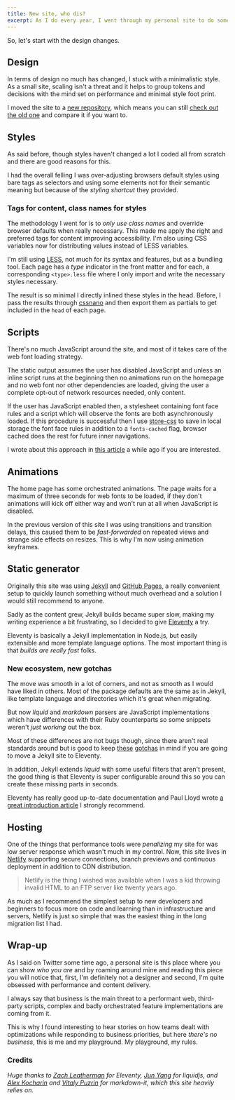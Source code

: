 ```yaml
---
title: New site, who dis?
excerpt: As I do every year, I went through my personal site to do some refreshing and improvements. Here are the main takeaways and lessons learned, in case you are curious.
---
```


So, let's start with the design changes.

## Design

In terms of design no much has changed, I stuck with a minimalistic style. As a small site, scaling isn't a threat and it helps to group tokens and decisions with the mind set on performance and minimal style foot print.

I moved the site to a [new repository](//github.com/jeremenichelli/personal-site), which means you can still [check out the old one](//github.com/jeremenichelli/jeremenichelli.github.io) and compare it if you want to.

## Styles

As said before, though styles haven't changed a lot I coded all from scratch and there are good reasons for this.

I had the overall felling I was over-adjusting browsers default styles using bare tags as selectors and using some elements not for their semantic meaning but because of the _styling shortcut_ they provided.

### Tags for content, class names for styles

The methodology I went for is to _only use class names_ and override browser defaults when really necessary. This made me apply the right and preferred tags for content improving accessibility. I'm also using CSS variables now for distributing values instead of LESS variables.

I'm still using [LESS](//lesscss.org/), not much for its syntax and features, but as a bundling tool. Each page has a _type_ indicator in the front matter and for each, a corresponding `<type>.less` file where I only import and write the necessary styles necessary.

The result is so minimal I directly inlined these styles in the head. Before, I pass the results through [cssnano](//cssnano.com) and then export them as partials to get included in the `head` of each page.

## Scripts

There's no much JavaScript around the site, and most of it takes care of the web font loading strategy.

The static output assumes the user has disabled JavaScript and unless an inline script runs at the beginning then no animations run on the homepage and no web font nor other dependencies are loaded, giving the user a complete opt-out of network resources needed, only content.

If the user has JavaScript enabled then, a stylesheet containing font face rules and a script which will observe the fonts are both asynchronously loaded. If this procedure is successful then I use [store-css](//github.com/jeremenichelli/store-css) to save in local storage the font face rules in addition to a `fonts-cached` flag, browser cached does the rest for future inner navigations.

I wrote about this approach in [this article](/2016/05/font-loading-strategy-static-generated-sites/) a while ago if you are interested.

## Animations

The home page has some orchestrated animations. The page waits for a maximum of three seconds for web fonts to be loaded, if they don't animations will kick off either way and won't run at all when JavaScript is disabled.

In the previous version of this site I was using transitions and transition delays, this caused them to be _fast-forwarded_ on repeated views and strange side effects on resizes. This is why I'm now using animation keyframes.

## Static generator

Originally this site was using [Jekyll](//jekyllrb.com) and [GitHub Pages](https://pages.github.com/), a really convenient setup to quickly launch something without much overhead and a solution I would still recommend to anyone.

Sadly as the content grew, Jekyll builds became super slow, making my writing experience a bit frustrating, so I decided to give [Eleventy](//11ty.io) a try.

Eleventy is basically a Jekyll implementation in Node.js, but easily extensible and more template language options. The most important thing is that _builds are really fast_ folks.

### New ecosystem, new gotchas

The move was smooth in a lot of corners, and not as smooth as I would have liked in others. Most of the package defaults are the same as in Jekyll, like template language and directories which it's great when migrating.

But now _liquid_ and _markdown_ parsers are JavaScript implementations which have differences with their Ruby counterparts so some snippets weren't _just working_ out the box.

Most of these differences are not bugs though, since there aren't real standards around but is good to keep [these](https://github.com/11ty/eleventy/issues/68#issuecomment-383386627) [gotchas](https://github.com/11ty/eleventy/issues/533) in mind if you are going to move a Jekyll site to Eleventy.

In addition, Jekyll extends _liquid_ with some useful filters that aren't present, the good thing is that Eleventy is super configurable around this so you can create these missing parts in seconds.

Eleventy has really good up-to-date documentation and Paul Lloyd wrote [a great introduction article](//24ways.org/2018/turn-jekyll-up-to-eleventy/) I strongly recommend.

## Hosting

One of the things that performance tools were _penalizing_ my site for was low server response which wasn't much in my control. Now, this site lives in [Netlify](//netlify.com) supporting secure connections, branch previews and continuous deployment in addition to CDN distribution.

> Netlify is the thing I wished was available when I was a kid throwing invalid HTML to an FTP server like twenty years&nbsp;ago.

As much as I recommend the simplest setup to new developers and beginners to focus more on code and learning than in infrastructure and servers, Netlify is just so simple that was the easiest thing in the long migration list I had.

## Wrap-up

As I said on Twitter some time ago, a personal site is this place where you can show _who you are_ and by roaming around mine and reading this piece you will notice that, first, I'm definitely not a designer and second, I'm quite obsessed with performance and content delivery.

I always say that business is the main threat to a performant web, third-party scripts, complex and badly orchestrated feature implementations are coming from it.

This is why I found interesting to hear stories on how teams dealt with optimizations while responding to business priorities, but here _there's no business_, this is me and my playground. My playground, my rules.

### Credits

_Huge thanks to [Zach Leatherman](//twitter.com/zachleat) for Eleventy, [Jun Yang](//github.com/harttle) for liquidjs, and [Alex Kocharin](//github.com/rlidwka) and [Vitaly Puzrin](//github.com/puzrin) for markdown-it, which this site heavily relies on._
